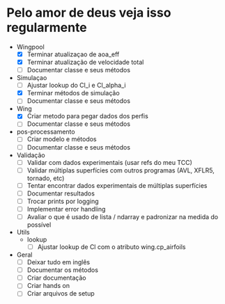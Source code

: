 # Pelo amor de deus veja isso regularmente

- Wingpool
  - [x] Terminar atualizaçao de aoa_eff
  - [x] Terminar atualização de velocidade total
  - [ ] Documentar classe e seus métodos
- Simulaçao
  - [ ] Ajustar lookup do Cl_i e Cl_alpha_i
  - [x] Terminar métodos de simulação
  - [ ] Documentar classe e seus métodos
- Wing
  - [x] Criar metodo para pegar dados dos perfis
  - [ ] Documentar classe e seus métodos
- pos-processamento
  - [ ] Criar modelo e métodos
  - [ ] Documentar classe e seus métodos
- Validação
  - [ ] Validar com dados experimentais (usar refs do meu TCC)
  - [ ] Validar múltiplas superfícies com outros programas (AVL, XFLR5, tornado, etc)
  - [ ] Tentar encontrar dados experimentais de múltiplas superfícies
  - [ ] Documentar resultados
  - [ ] Trocar prints por logging
  - [ ] Implementar error handling
  - [ ] Avaliar o que é usado de lista / ndarray e padronizar na medida do possível
- Utils
  - lookup
    - [ ] Ajustar lookup de Cl com o atributo wing.cp_airfoils
- Geral
  - [ ] Deixar tudo em inglês
  - [ ] Documentar os métodos
  - [ ] Criar documentação
  - [ ] Criar hands on
  - [ ] Criar arquivos de setup
